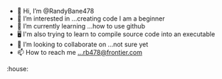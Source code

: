 - 👋 Hi, I’m @RandyBane478
- 👀 I’m interested in ...creating code I am a beginner
- 🌱 I’m currently learning ...how to use github
- 🖥  I'm also trying to learn to compile source code into an executable
- 💞️ I’m looking to collaborate on ...not sure yet
- 📫 How to reach me ...rb478@frontier.com

<!---
RandyBane478/RandyBane478 is a ✨ special ✨ repository because its `README.md` (this file) appears on your GitHub profile.
You can click the Preview link to take a look at your changes.
--->:house:
